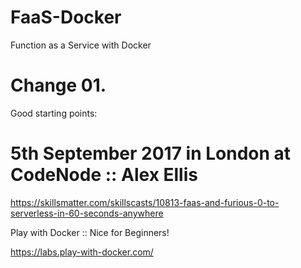 # FaaS-Docker
Function as a Service with Docker

# Change 01.
Good starting points:

# 5th September 2017 in London at CodeNode  :: Alex Ellis
https://skillsmatter.com/skillscasts/10813-faas-and-furious-0-to-serverless-in-60-seconds-anywhere

Play with Docker :: Nice for Beginners!

https://labs.play-with-docker.com/
